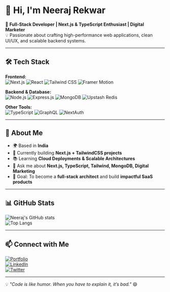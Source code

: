 # 👋 Hi, I'm Neeraj Rekwar

🚀 **Full-Stack Developer | Next.js & TypeScript Enthusiast | Digital Marketer**  
💡 Passionate about crafting high-performance web applications, clean UI/UX, and scalable backend systems.

---

## 🛠 Tech Stack

**Frontend:**  
![Next.js](https://img.shields.io/badge/Next.js-000000?logo=next.js&logoColor=white)
![React](https://img.shields.io/badge/React-20232A?logo=react&logoColor=61DAFB)
![Tailwind CSS](https://img.shields.io/badge/Tailwind_CSS-38B2AC?logo=tailwind-css&logoColor=white)
![Framer Motion](https://img.shields.io/badge/Framer_Motion-black?logo=framer&logoColor=blue)

**Backend & Database:**  
![Node.js](https://img.shields.io/badge/Node.js-339933?logo=node.js&logoColor=white)
![Express.js](https://img.shields.io/badge/Express.js-404D59?logo=express)
![MongoDB](https://img.shields.io/badge/MongoDB-4EA94B?logo=mongodb&logoColor=white)
![Upstash Redis](https://img.shields.io/badge/Upstash_Redis-FF4438?logo=redis&logoColor=white)

**Other Tools:**  
![TypeScript](https://img.shields.io/badge/TypeScript-007ACC?logo=typescript&logoColor=white)
![GraphQL](https://img.shields.io/badge/GraphQL-E10098?logo=graphql&logoColor=white)
![NextAuth](https://img.shields.io/badge/NextAuth.js-000000?logo=next.js&logoColor=white)

---

## 📌 About Me

- 🌍 Based in **India**
- 🔭 Currently building **Next.js + TailwindCSS projects**
- 📚 Learning **Cloud Deployments & Scalable Architectures**
- 💬 Ask me about **Next.js, TypeScript, Tailwind, MongoDB, Digital Marketing**
- 🎯 Goal: To become a **full-stack architect** and build **impactful SaaS products**

---

## 📊 GitHub Stats

![Neeraj's GitHub stats](https://github-readme-stats.vercel.app/api?username=neerajrekwar&show_icons=true&theme=radical)  
![Top Langs](https://github-readme-stats.vercel.app/api/top-langs/?username=neerajrekwar&layout=compact&theme=radical)

---

## 📫 Connect with Me

[![Portfolio](https://img.shields.io/badge/Portfolio-000?style=for-the-badge&logo=vercel&logoColor=white)](https://your-portfolio-link.com)  
[![LinkedIn](https://img.shields.io/badge/LinkedIn-blue?style=for-the-badge&logo=linkedin)](https://linkedin.com/in/neerajrekwar)  
[![Twitter](https://img.shields.io/badge/Twitter-black?style=for-the-badge&logo=twitter)](https://twitter.com/yourusername)  

---

💡 *"Code is like humor. When you have to explain it, it’s bad."* 😄
